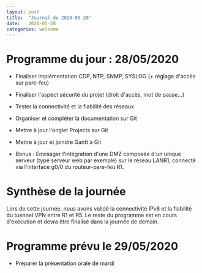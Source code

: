 ```yaml
---
layout: post
title:  "Journal du 2020-05-28"
date:   2020-05-28
categories: welcome
---
```


# Programme du jour : 28/05/2020
* Finaliser implémentation CDP, NTP, SNMP, SYSLOG (+ réglage d'accès sur pare-feu)
* Finaliser l'aspect sécurité du projet (droit d'accès, mot de passe...)
* Tester la connectivité et la fiabilité des réseaux
* Organiser et compléter la documentation sur Git
* Mettre à jour l'onglet Projects sur Git
* Mettre à jour et joindre Gantt à Git

* Bonus : Envisager l'intégration d'une DMZ composée d'un unique serveur (type serveur web par exemple) sur le réseau LANR1, connecté via l'interface g0/0 du routeur-pare-feu R1.


# Synthèse de la journée

Lors de cette journée, nous avons validé la connectivité IPv6 et la fiabilité du tuennel VPN entre R1 et R5. Le reste du programme est en cours d'exécution et devra être finalisé dans la journée de demain. 


# Programme prévu le 29/05/2020
* Préparer la présentation orale de mardi


